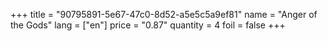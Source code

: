 +++
title = "90795891-5e67-47c0-8d52-a5e5c5a9ef81"
name = "Anger of the Gods"
lang = ["en"]
price = "0.87"
quantity = 4
foil = false
+++
